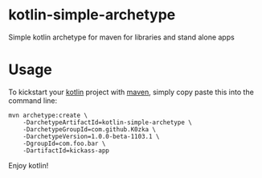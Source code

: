 kotlin-simple-archetype
=======================

Simple kotlin archetype for maven for libraries and stand alone apps

Usage
=====

To kickstart your [kotlin](http://kotlinlang.org/) project with [maven](http://maven.apache.org/), simply copy paste this into the command line:

```
mvn archetype:create \
    -DarchetypeArtifactId=kotlin-simple-archetype \
    -DarchetypeGroupId=com.github.K0zka \
    -DarchetypeVersion=1.0.0-beta-1103.1 \
    -DgroupId=com.foo.bar \
    -DartifactId=kickass-app
```
Enjoy kotlin!
